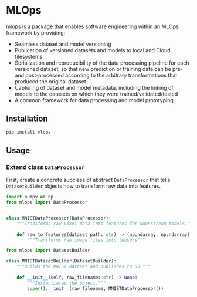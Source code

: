 # MLOps

mlops is a package that enables software engineering within an MLOps framework by
providing:

* Seamless dataset and model versioning
* Publication of versioned datasets and models to local and Cloud filesystems
* Serialization and reproducibility of the data processing pipeline for each
versioned dataset, so that new prediction or training data can be pre- and
post-processed according to the arbitrary transformations that produced the
original dataset
* Capturing of dataset and model metadata, including the linking of models to the
datasets on which they were trained/validated/tested
* A common framework for data processing and model prototyping

## Installation

```bash
pip install mlops
```

## Usage

### Extend class `DataProcessor`

First, create a concrete subclass of abstract `DataProcessor` that tells `DatasetBuilder` objects how to transform raw data into features.

```python
import numpy as np
from mlops import DataProcessor


class MNISTDataProcessor(DataProcessor):
    """Transforms raw pixel data into features for downstream models."""
    
    def raw_to_features(dataset_path: str) -> (np.ndarray, np.ndarray):
        """Transforms raw image files into tensors"""
```


```python
from mlops import DatasetBuilder

class MNISTDatasetBuilder(DatasetBuilder):
    """Builds the MNIST dataset and publishes to S3."""
    
    def __init__(self, raw_filename: str) -> None:
        """Instantiates the object."""
        super().__init__(raw_filename, MNISTDataProcessor())
```
